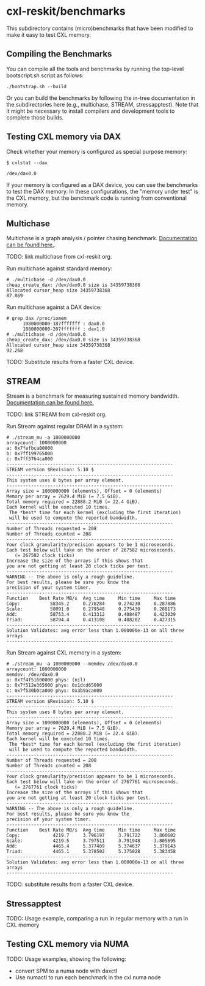 # cxl-reskit/benchmarks

This subdirectory contains (micro)benchmarks that have been modified to make it easy to test
CXL memory.

## Compiling the Benchmarks

You can compile all the tools and benchmarks by running the top-level bootscript.sh script as follows:

```shell
./bootstrap.sh --build
```

Or you can build the benchmarks by following the in-tree documentation in the subdirectories here 
(e.g., multichase, STREAM, stressapptest). Note that it might be necessary to install compilers and 
development tools to complete those builds.

## Testing CXL memory via DAX

Check whether your memory is configured as special purpose memory:

```shell
$ cxlstat --dax

/dev/dax0.0
```

If your memory is configured as a DAX device, you can use the benchmarks to test the DAX memory.
In these configurations, the "memory under test" is the CXL memory, but the benchmark code is running
from conventional memory.

## Multichase

Multichase is a graph analysis / pointer chasing benchmark. [Documentation can be found here.](https://github.com/jagalactic/multichase).

TODO: link multichase from cxl-reskit org.

Run multichase against standard memory:

```shell
# ./multichase -d /dev/dax0.0
cheap_create_dax: /dev/dax0.0 size is 34359738368
Allocated cursor_heap size 34359738368
87.869
```

Run multichase against a DAX device:

```shell
# grep dax /proc/iomem
      1080000000-187fffffff : dax0.0
      1880000000-207fffffff : dax1.0
# ./multichase -d /dev/dax0.0
cheap_create_dax: /dev/dax0.0 size is 34359738368
Allocated cursor_heap size 34359738368
92.268
```

TODO: Substitute results from a faster CXL device.

## STREAM

Stream is a benchmark for measuring sustained memory bandwidth. [Documentation can be found here.](https://github.com/jagalactic/STREAM)

TODO: link STREAM from cxl-reskit org.

Run Stream against regular DRAM in a system:

```shell
# ./stream_mu -a 1000000000
arraycount: 1000000000
a: 0x7fefbca00000
b: 0x7ff199765000
c: 0x7ff3764ca000
-------------------------------------------------------------
STREAM version $Revision: 5.10 $
-------------------------------------------------------------
This system uses 8 bytes per array element.
-------------------------------------------------------------
Array size = 1000000000 (elements), Offset = 0 (elements)
Memory per array = 7629.4 MiB (= 7.5 GiB).
Total memory required = 22888.2 MiB (= 22.4 GiB).
Each kernel will be executed 10 times.
 The *best* time for each kernel (excluding the first iteration)
 will be used to compute the reported bandwidth.
-------------------------------------------------------------
Number of Threads requested = 208
Number of Threads counted = 208
-------------------------------------------------------------
Your clock granularity/precision appears to be 1 microseconds.
Each test below will take on the order of 267582 microseconds.
   (= 267582 clock ticks)
Increase the size of the arrays if this shows that
you are not getting at least 20 clock ticks per test.
-------------------------------------------------------------
WARNING -- The above is only a rough guideline.
For best results, please be sure you know the
precision of your system timer.
-------------------------------------------------------------
Function    Best Rate MB/s  Avg time     Min time     Max time
Copy:           58345.2     0.278284     0.274230     0.287886
Scale:          58091.0     0.279548     0.275430     0.288173
Add:            58753.4     0.413312     0.408487     0.423039
Triad:          58794.4     0.413108     0.408202     0.427315
-------------------------------------------------------------
Solution Validates: avg error less than 1.000000e-13 on all three arrays
-------------------------------------------------------------
```

Run Stream against CXL memory in a system:

```
# ./stream_mu -a 1000000000 --memdev /dev/dax0.0
arraycount: 1000000000
memdev: /dev/dax0.0
a: 0x7f4f51600000 phys: (nil)
b: 0x7f512e365000 phys: 0x1dcd65000
c: 0x7f530b0ca000 phys: 0x3b9aca000
-------------------------------------------------------------
STREAM version $Revision: 5.10 $
-------------------------------------------------------------
This system uses 8 bytes per array element.
-------------------------------------------------------------
Array size = 1000000000 (elements), Offset = 0 (elements)
Memory per array = 7629.4 MiB (= 7.5 GiB).
Total memory required = 22888.2 MiB (= 22.4 GiB).
Each kernel will be executed 10 times.
 The *best* time for each kernel (excluding the first iteration)
 will be used to compute the reported bandwidth.
-------------------------------------------------------------
Number of Threads requested = 208
Number of Threads counted = 208
-------------------------------------------------------------
Your clock granularity/precision appears to be 1 microseconds.
Each test below will take on the order of 2767761 microseconds.
   (= 2767761 clock ticks)
Increase the size of the arrays if this shows that
you are not getting at least 20 clock ticks per test.
-------------------------------------------------------------
WARNING -- The above is only a rough guideline.
For best results, please be sure you know the
precision of your system timer.
-------------------------------------------------------------
Function    Best Rate MB/s  Avg time     Min time     Max time
Copy:            4219.7     3.796197     3.791722     3.800682
Scale:           4219.5     3.797511     3.791948     3.805695
Add:             4465.4     5.377409     5.374637     5.379143
Triad:           4465.1     5.378502     5.375028     5.383458
-------------------------------------------------------------
Solution Validates: avg error less than 1.000000e-13 on all three arrays
-------------------------------------------------------------
```

TODO: substitute results from a faster CXL device.

## Stressapptest

TODO: Usage example, comparing a run in regular memory with a run in CXL memory

## Testing CXL memory via NUMA

TODO: Usage examples, showing the following:
* convert SPM to a numa node with daxctl
* Use numactl to run each benchmark in the cxl numa node


